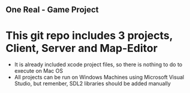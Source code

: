 ## One Real - Game Project
# This git repo includes 3 projects, Client, Server and Map-Editor
* It is already included xcode project files, so there is nothing to do to execute on Mac OS
* All projects can be run on Windows Machines using Microsoft Visual Studio, but remenber, SDL2 libraries should be added manually
